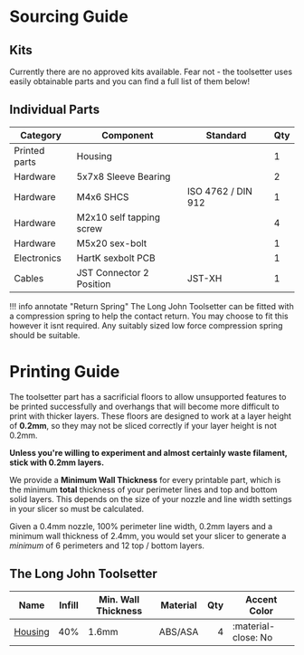 # Sourcing Guide

## Kits
Currently there are no approved kits available. Fear not - the toolsetter uses easily obtainable parts and you can find a full list of them below!

## Individual Parts

|**Category**   | **Component**            | **Standard**       | **Qty** |
| ------------- | ------------------------ | ------------------ | --- |
| Printed parts | Housing                  |                    | 1   |
| Hardware      | 5x7x8 Sleeve Bearing     |                    | 2   |
| Hardware      | M4x6 SHCS                | ISO 4762 / DIN 912 | 1   |
| Hardware      | M2x10 self tapping screw |                    | 4   |
| Hardware      | M5x20 sex-bolt           |                    | 1   |
| Electronics   | HartK sexbolt PCB        |                    | 1   |
| Cables        | JST Connector 2 Position | JST-XH             | 1   |

!!! info annotate "Return Spring"
    The Long John Toolsetter can be fitted with a compression spring to help the contact return. You may choose to fit this however it isnt required. Any suitably sized low force compression spring should be suitable.

# Printing Guide

The toolsetter part has a sacrificial floors to allow unsupported features to be printed successfully and overhangs that will become more difficult to print with thicker layers. These floors are designed to work at a layer height of **0.2mm**, so they may not be sliced correctly if your layer height is not 0.2mm.

**Unless you're willing to experiment and almost certainly waste filament, stick with 0.2mm layers.**

We provide a **Minimum Wall Thickness** for every printable part, which is the minimum **total** thickness of your perimeter lines and top and bottom solid layers. This depends on the size of your nozzle and line width settings in your slicer so must be calculated.

Given a 0.4mm nozzle, 100% perimeter line width, 0.2mm layers and a minimum wall thickness of 2.4mm, you would set your slicer to generate a _minimum_ of 6 perimeters and 12 top / bottom layers.

## The Long John Toolsetter
| **Name** | **Infill** | **Min. Wall Thickness** | **Material** | **Qty** | **Accent Color** |
|----------|------------|-------------------------|--------------|--------:|----------------------|
| [Housing    ](https://github.com/MillenniumMachines/Long-John-Toolsetter/blob/main/stls/Housing.stl)               | 40%  | 1.6mm  | ABS/ASA | 4 | :material-close: No |